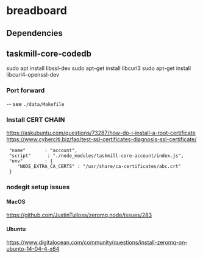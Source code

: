 # breadboard


## Dependencies

## taskmill-core-codedb
sudo apt install libssl-dev
sudo apt-get install libcurl3
sudo apt-get install libcurl4-openssl-dev


### Port forward
-- see `./data/Makefile`

### Install CERT CHAIN
https://askubuntu.com/questions/73287/how-do-i-install-a-root-certificate
https://www.cyberciti.biz/faq/test-ssl-certificates-diagnosis-ssl-certificate/

```
 "name"       : "account",
 "script"      : "./node_modules/taskmill-core-account/index.js",
 "env"        : {
    "NODE_EXTRA_CA_CERTS" : "/usr/share/ca-certificates/abc.crt"
 }
```

### nodegit setup issues
#### MacOS
https://github.com/JustinTulloss/zeromq.node/issues/283

#### Ubuntu
https://www.digitalocean.com/community/questions/install-zeromq-on-ubunto-14-04-4-x64

